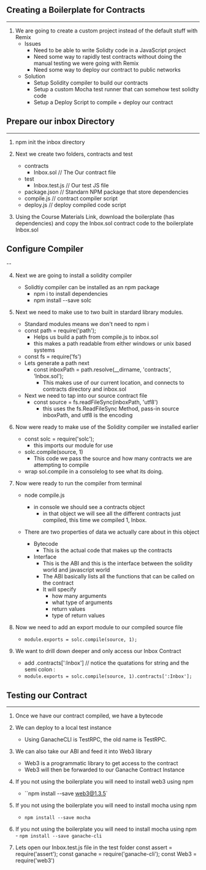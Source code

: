 ## Creating a Boilerplate for Contracts
---

1. We are going to create a custom project instead of the default stuff with Remix
    - Issues
        - Need to be able to write Solidty code in a JavaScript project
        - Need some way to rapidly test contracts without doing the manual testing we were going with Remix
        - Need some way to deploy our contract to public networks
    - Solution
        - Setup Solidity compiler to build our contracts
        - Setup a custom Mocha test runner that can somehow test solidty code
        - Setup a Deploy Script to compile + deploy our contract


 ## Prepare our inbox Directory
 ---

 1. npm init the inbox directory

 2. Next we create two folders, contracts and test
    - contracts
        - Inbox.sol    // The Our contract file
    - test
        - Inbox.test.js // Our test JS file
    - package.json  // Standarn NPM package that store dependencies
    - compile.js // contract compiler script
    - deploy.js // deploy compiled code script

3. Using the Course Materials Link, download the boilerplate (has dependencies) and copy the Inbox.sol contract code to the boilerplate Inbox.sol

## Configure Compiler
-- 

4. Next we are going to install a  solidity compiler
    - Solidtiy compiler can be installed as an npm package
        - npm i to install dependencies
        - npm install --save solc   
        
5. Next we need to make use to two built in stardard library modules.
    - Standard modules means we don't need to npm i
    - const path = require('path');
        - Helps us build a path from compile.js to inbox.sol
        - this makes a path readable from either windows or unix based systems
    - const fs = require('fs')
    - Lets generate a path next
        - const inboxPath = path.resolve(__dirname, 'contracts', 'Inbox.sol'); 
            - This makes use of our current location, and connects to contracts directory   and inbox.sol
    - Next we need to tap into our source contract file
        - const source = fs.readFileSync(inboxPath, 'utf8')
            - this uses the fs.ReadFileSync Method, pass-in source inboxPath, and utf8 is the encoding

6. Now were ready to make use of the Solidity compiler we installed earlier
    - const solc = require('solc');
        - this imports our module for use
    - solc.compile(source, 1)
        - This code we pass the source and how many contracts we are attempting to compile
    - wrap sol.compile in a consolelog to see what its doing.

7. Now were ready to run the compiler from terminal
    - node compile.js
        - in console we should see a contracts object
            - in that object we will see all the different contracts just compiled, this time we compiled 1, Inbox.

    - There are two properties of data we actually care about in this object
        - Bytecode
            - This is the actual code that makes up the contracts
        - Interface
            - This is the ABI and this is the interface between the solidity world and javascript world
            - The ABI basically lists all the functions that can be called on the contract
            - It will specify 
                - how many arguments
                - what type of arguments
                - return values
                - type of return values

8. Now we need to add an export module to our compiled source file
    - ``module.exports = solc.compile(source, 1);``

9. We want to drill down deeper and only  access our Inbox Contract 
    - add .contracts[':Inbox']  // notice the quatations for string and the semi colon :
    - ``module.exports = solc.compile(source, 1).contracts[':Inbox'];``


## Testing our Contract
---

1. Once we have our contract compiled, we have a bytecode
2. We can deploy to a local test instance 
    - Using GanacheCLI is TestRPC, the old name is TestRPC.
3. We can also take our ABI and feed it into Web3 library
    - Web3 is a programmatic library to get access to the contract
    - Web3 will then be forwarded to our Ganache Contract Instance

4. If you not using the boilerplate you will need to install web3 using npm
    - ``npm install --save web3@1.3.5`

5.  If you not using the boilerplate you will need to install mocha using npm
    - ``npm install --save mocha``

6.   If you not using the boilerplate you will need to install mocha using npm
    - ``npm install --save ganache-cli``

7. Lets open our Inbox.test.js file in the test folder
     const assert = require('assert');
     const ganache = require('ganache-cli');
     const Web3 = require('web3')
    